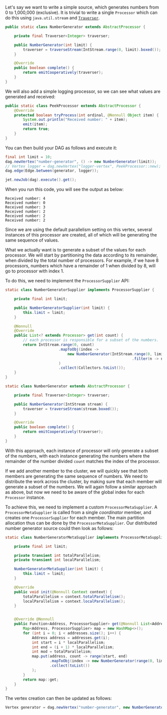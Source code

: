 Let's say we want to write a simple source, which generates numbers from
0 to 1,000,000 (exclusive). It is trivial to write a single `Processor`
which can do this using `java.util.stream` and [`Traverser`](../04_Understanding_Jet_Architecture_and_API/05_Convenience_API_to_Implement_a_Processor/01_Traverser.md).

```java
public static class NumberGenerator extends AbstractProcessor {

    private final Traverser<Integer> traverser;

    public NumberGenerator(int limit) {
        traverser = traverseStream(IntStream.range(0, limit).boxed());
    }

    @Override
    public boolean complete() {
        return emitCooperatively(traverser);
    }
}
```

We will also add a simple logging processor, so we can see what values
are generated and received:

```java
public static class PeekProcessor extends AbstractProcessor {
    @Override
    protected boolean tryProcess(int ordinal, @Nonnull Object item) {
        System.out.println("Received number: " + item);
        emit(item);
        return true;
    }
}
```

You can then build your DAG as follows and execute it:

```java
final int limit = 10;
dag.newVertex("number-generator", () -> new NumberGenerator(limit));
// Vertex logger = dag.newVertex("logger-vertex", PeekProcessor::new);
dag.edge(Edge.between(generator, logger));

jet.newJob(dag).execute().get();
```

When you run this code, you will see the output as below:

```
Received number: 4
Received number: 0
Received number: 3
Received number: 2
Received number: 2
Received number: 2
```

Since we are using the default parallelism setting on this vertex,
several instances of this processor are created, all of which will be
generating the same sequence of values.

What we actually want is to generate a subset of the
values for each processor. We will start by partitioning the data according to its
remainder,  when divided by the total number of processors. For example,
if we have 8 processors, numbers which have a remainder of 1 when
divided by 8, will go to processor with index 1.

To do this, we need to implement the `ProcessorSupplier` API:

```java
static class NumberGeneratorSupplier implements ProcessorSupplier {

    private final int limit;

    public NumberGeneratorSupplier(int limit) {
        this.limit = limit;
    }

    @Nonnull
    @Override
    public List<? extends Processor> get(int count) {
        // each processor is responsible for a subset of the numbers.
        return IntStream.range(0, count)
                        .mapToObj(index ->
                            new NumberGenerator(IntStream.range(0, limit)
                                                         .filter(n -> n % count == index))
                        )
                        .collect(Collectors.toList());
    }
}

static class NumberGenerator extends AbstractProcessor {

    private final Traverser<Integer> traverser;

    public NumberGenerator(IntStream stream) {
        traverser = traverseStream(stream.boxed());
    }

    @Override
    public boolean complete() {
        return emitCooperatively(traverser);
    }
}
```

With this approach, each instance of processor will only generate a
subset of the numbers, with each instance generating the numbers where
the remainder of the number divided `count` matches the index of the
processor.

If we add another member to the cluster, we will quickly see that both
members are generating the same sequence of numbers. We need to distribute
the work across the cluster, by making sure that each member will generate
a subset of the numbers. We will again follow a similar approach as
above, but now we need to be aware of the global index for each
`Processor` instance.

To achieve this, we need to implement a custom `ProcessorMetaSupplier`.
A `ProcessorMetaSupplier` is called from a single _coordinator_ member,
and creates one `ProcessorSupplier` for each member. The main partition
allocation thus can be done by the `ProcessorMetaSupplier`. Our
distributed number generator source could then look as follows:

```java
static class NumberGeneratorMetaSupplier implements ProcessorMetaSupplier {

    private final int limit;

    private transient int totalParallelism;
    private transient int localParallelism;

    NumberGeneratorMetaSupplier(int limit) {
        this.limit = limit;
    }

    @Override
    public void init(@Nonnull Context context) {
        totalParallelism = context.totalParallelism();
        localParallelism = context.localParallelism();
    }


    @Override @Nonnull
    public Function<Address, ProcessorSupplier> get(@Nonnull List<Address> addresses) {
        Map<Address, ProcessorSupplier> map = new HashMap<>();
        for (int i = 0; i < addresses.size(); i++) {
            Address address = addresses.get(i);
            int start = i * localParallelism;
            int end = (i + 1) * localParallelism;
            int mod = totalParallelism;
            map.put(address, count -> range(start, end)
                    .mapToObj(index -> new NumberGenerator(range(0, limit).filter(f -> f % mod == index)))
                    .collect(toList())
            );
        }
        return map::get;
    }
}
```

The vertex creation can then be updated as follows:

```java
Vertex generator = dag.newVertex("number-generator", new NumberGeneratorMetaSupplier(limit));
```